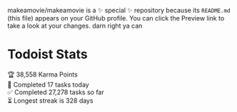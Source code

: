 makeamovie/makeamovie is a ✨ special ✨ repository because its `README.md` (this file) appears on your GitHub profile.
You can click the Preview link to take a look at your changes. darn right ya can

# Todoist Stats

<!-- TODO-IST:START -->
🏆  38,558 Karma Points           
🌸  Completed 17 tasks today           
✅  Completed 27,278 tasks so far           
⏳  Longest streak is 328 days
<!-- TODO-IST:END -->